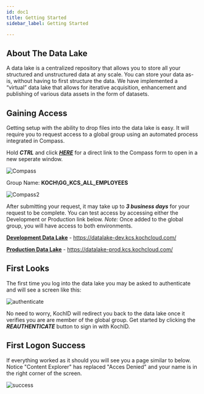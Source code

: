 ```yaml
---
id: doc1
title: Getting Started 
sidebar_label: Getting Started

---
```




## About The Data Lake

A data lake is a centralized repository that allows you to store all your structured and unstructured data at any scale. You can store your data as-is, without having to first structure the data. We have implemented a “virtual” data lake that allows for iterative acquisition, enhancement and publishing of various data assets in the form of datasets.

## Gaining Access


Getting setup with the ability to drop files into the data lake is easy. It will require you to request access to a global group using an automated process integrated in Compass. 

Hold ***CTRL*** and click ***[HERE](https://kochprod.service-now.com/compass/?id=sc_cat_item&sys_id=113defe6db93b3047eee785e0f961978)*** for a direct link to the Compass form to open in a new seperate window.



![Compass](/img/compassRequestAccess1.png) 

Group Name: **KOCH\GG_KCS_ALL_EMPLOYEES**   

![Compass2](/img/compassRequestAccess2.png)  

After submitting your request, it may take up to ***3 business days*** for your request to be complete. You can test access by accessing either the Development or Production link below. 
*Note:* Once added to the global group, you will have access to both environments. 

**[Development Data Lake](https://datalake-dev.kcs.kochcloud.com)** - https://datalake-dev.kcs.kochcloud.com/ 

**[Production Data Lake](https://datalake-prod.kcs.kochcloud.com)** - https://datalake-prod.kcs.kochcloud.com/

## First Looks

The first time you log into the data lake you may be asked to authenticate and will see a screen like this:  

![authenticate](/img/authenicationRequest.png)

No need to worry, KochID will redirect you back to the data lake once it verifies you are are member of the global group. Get started by clicking the ***REAUTHENTICATE*** button to sign in with KochID. 

## First Logon Success

If everything worked as it should you will see you a page similar to below. Notice "Content Explorer" has replaced "Acces Denied" and your name is in the right corner of the screen. 



![success](/img/FirstLogon.png)


